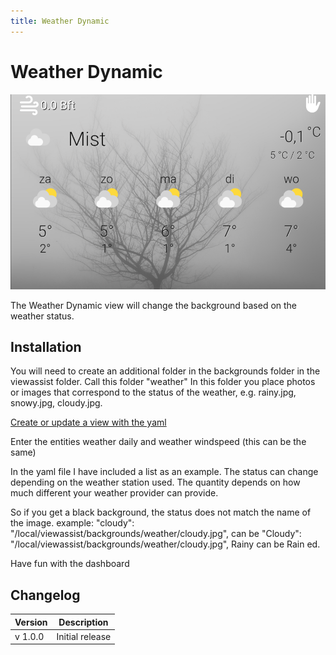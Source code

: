 ```yaml
---
title: Weather Dynamic
---
```

# Weather Dynamic

![](./mist.png)


The Weather Dynamic view will change the background based on the weather status.

## Installation
You will need to create an additional folder in the backgrounds folder in the viewassist folder. Call this folder "weather"
In this folder you place photos or images that correspond to the status of the weather, e.g. rainy.jpg, snowy.jpg, cloudy.jpg.

[Create or update a view with the yaml](https://github.com/dinki/View-Assist/blob/main/View%20Assist%20dashboard%20and%20views/views/community_contributions/weatherdynamic.yaml)


Enter the entities weather daily and weather windspeed (this can be the same)

 In the yaml file I have included a list as an example. The status can change depending on the weather station used.
 The quantity depends on how much different your weather provider can provide.

So if you get a black background, the status does not match the name of the image. example:
"cloudy": "/local/viewassist/backgrounds/weather/cloudy.jpg", can be
"Cloudy": "/local/viewassist/backgrounds/weather/cloudy.jpg",
Rainy can be Rain ed.

Have fun with the dashboard
## Changelog

| Version | Description     |
| ------- | --------------- |
| v 1.0.0 | Initial release |

